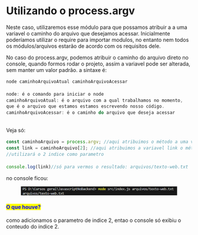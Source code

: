 # Utilizando o process.argv

Neste caso, utilizaremos esse módulo para que possamos  atribuir a a uma variavel o caminho do arquivo que desejamos acessar. Inicialmente poderíamos utilizar o require para importar modulos, no entanto nem todos os módulos/arquivos estarão de acordo com os requisitos dele.

No caso do process.argv, podemos atribuir o caminho do arquivo direto no console, quando formos rodar o projeto, assim a variavel pode ser alterada, sem manter um valor padrão.  a sintaxe é:

```javascript
node caminhoArquivoAtual caminhoArquivoAcessar

node: é o comando para iniciar o node
caminhoArquivoAtual: é o arquivo com a qual trabalhamos no momento, 
que é o arquivo que estamos estamos escrevendo nosso código.
caminhoArquivoAcessar: é o caminho do arquivo que deseja acessar 
```

\
Veja só:

```javascript
const caminhoArquivo = process.argv; //aqui atribuimos o método a uma variavel
const link = caminhoArquivo[2]; //aqui atribuimos a variavel link o método que 
//utilizará o 2 indice como parametro

console.log(link)//só para vermos o resultado: arquivos/texto-web.txt
```

no console ficou:

<figure><img src="../.gitbook/assets/image (9).png" alt=""><figcaption></figcaption></figure>

#### <mark style="color:blue;">O que houve?</mark>

como adicionamos o parametro de indice 2, entao o console só exibiu o conteudo do indice 2.
